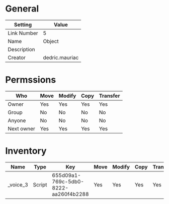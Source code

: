 # General

| Setting | Value |
| --- | --- |
| Link Number | 5 |
| Name | Object |
| Description |  |
| Creator | dedric.mauriac |

# Permssions

| Who | Move | Modify | Copy | Transfer |
| --- | --- | --- | --- | --- |
| Owner | Yes | Yes | Yes | Yes |
| Group | No | No | No | No |
| Anyone | No | No | No | No |
| Next owner | Yes | Yes | Yes | Yes |

# Inventory

| Name | Type | Key | Move | Modify | Copy | Transfer | Acquired |
| --- | --- | --- | --- | --- | --- | --- | --- |
| _voice_3 | Script | 655d09a1-769c-5db0-8222-aa260f4b2288 | Yes | Yes | Yes | Yes | 1970-01-01T00:00:00Z | Dedric Mauriac |